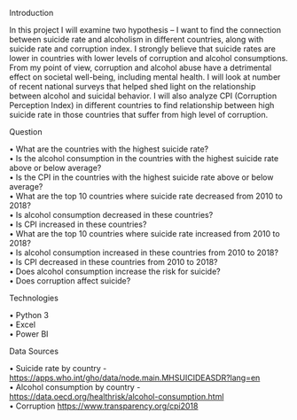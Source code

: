 
Introduction 

In this project I will examine two hypothesis – I want to find the connection between suicide rate and alcoholism in different countries, along with suicide rate and corruption index. I strongly believe that suicide rates are lower in countries with lower levels of corruption and alcohol consumptions. From my point of view, corruption and alcohol abuse have a detrimental effect on societal well-being, including mental health.
I will look at number of recent national surveys that helped shed light on the relationship between alcohol and suicidal behavior. I will also analyze CPI (Corruption Perception Index) in different countries to find relationship between high suicide rate in those countries that suffer from high level of corruption.



Question

•	What are the countries with the highest suicide rate?  
•	Is the alcohol consumption in the countries with the highest suicide rate above or below average?  
•	Is the CPI in the countries with the highest suicide rate above or below average?  
•	What are the top 10 countries where suicide rate decreased from 2010 to 2018?  
•	Is alcohol consumption decreased in these countries?  
•	Is CPI increased in these countries?  
•	What are the top 10 countries where suicide rate increased from 2010 to 2018?  
•	Is alcohol consumption increased in these countries from 2010 to 2018?  
•	Is CPI decreased in these countries from 2010 to 2018?  
•	Does alcohol consumption increase the risk for suicide?  
•	Does corruption affect suicide?  



Technologies 

•	Python 3   
•	Excel   
•	Power BI



Data Sources

•	Suicide rate by country - https://apps.who.int/gho/data/node.main.MHSUICIDEASDR?lang=en  
•	Alcohol consumption by country - https://data.oecd.org/healthrisk/alcohol-consumption.html   
•	Corruption https://www.transparency.org/cpi2018 

